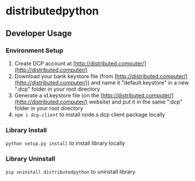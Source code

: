 # distributedpython

## Developer Usage

### Environment Setup
1. Create DCP account at [http://distributed.computer/](http://distributed.computer/)
2. Download your bank keystore file (from [http://distributed.computer/](http://distributed.computer/)) and name it "default.keystore" in a new ".dcp" folder in your root directory
3. Generate a id.keystore file (on the [http://distributed.computer/](http://distributed.computer/) website) and put it in the same ".dcp" folder in your root directory
4. ```npm i dcp-client``` to install node.s dcp client package locally

### Library Install
```python setup.py install``` to install library locally

### Library Uninstall
```pip uninstall distributedpython``` to uninstall library